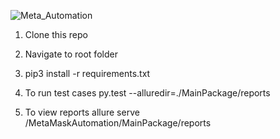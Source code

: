 ![Meta_Automation](https://user-images.githubusercontent.com/64031981/173302919-b92c8d86-81eb-4f82-9774-1241cb7feb66.gif)


1. Clone this repo
2. Navigate to root folder
3. pip3 install -r requirements.txt


4. To run test cases
   py.test --alluredir=./MainPackage/reports

5. To view reports
   allure serve <Path to root Folder>/MetaMaskAutomation/MainPackage/reports
